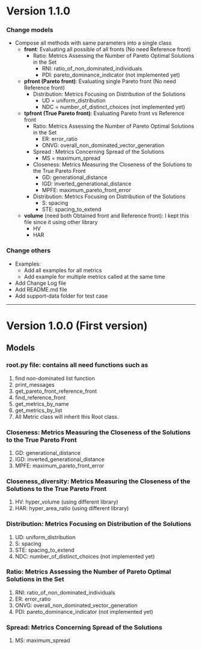 # Version 1.1.0

### Change models
+ Compose all methods with same parameters into a single class 
    + **front**: Evaluating all possible of all fronts (No need Reference front)
        + Ratio: Metrics Assessing the Number of Pareto Optimal Solutions in the Set
            + RNI: ratio_of_non_dominated_individuals
            + PDI: pareto_dominance_indicator (not implemented yet) 
    + **pfront (Pareto front)**: Evaluating single Pareto front (No need Reference front)
        + Distribution: Metrics Focusing on Distribution of the Solutions
            + UD = uniform_distribution
            + NDC = number_of_distinct_choices (not implemented yet)
    + **tpfront (True Pareto front)**: Evaluating Pareto front vs Reference front
        + Ratio: Metrics Assessing the Number of Pareto Optimal Solutions in the Set
            + ER: error_ratio
            + ONVG: overall_non_dominated_vector_generation
        + Spread : Metrics Concerning Spread of the Solutions
            + MS = maximum_spread
        + Closeness: Metrics Measuring the Closeness of the Solutions to the True Pareto Front
            + GD: generational_distance
            + IGD: inverted_generational_distance
            + MPFE: maximum_pareto_front_error
        + Distribution: Metrics Focusing on Distribution of the Solutions
            + S: spacing
            + STE: spacing_to_extend
    + **volume** (need both Obtained front and Reference front): I kept this file since it using other library 
        + HV
        + HAR 
    
### Change others
+ Examples: 
    + Add all examples for all metrics
    + Add example for multiple metrics called at the same time
+ Add Change Log file
+ Add README.md file
+ Add support-data folder for test case

---------------------------------------------------------------------
# Version 1.0.0 (First version)

## Models

### root.py file: contains all need functions such as
1. find non-dominated list function
2. print_messages
3. get_pareto_front_reference_front
4. find_reference_front
5. get_metrics_by_name
6. get_metrics_by_list
7. All Metric class will inherit this Root class.

### Closeness: Metrics Measuring the Closeness of the Solutions to the True Pareto Front
1. GD: generational_distance
2. IGD: inverted_generational_distance
3. MPFE: maximum_pareto_front_error

### Closeness_diversity: Metrics Measuring the Closeness of the Solutions to the True Pareto Front
1. HV: hyper_volume (using different library)
2. HAR: hyper_area_ratio (using different library)

### Distribution: Metrics Focusing on Distribution of the Solutions
1. UD: uniform_distribution
2. S: spacing
3. STE: spacing_to_extend
4. NDC: number_of_distinct_choices (not implemented yet)

### Ratio: Metrics Assessing the Number of Pareto Optimal Solutions in the Set
1. RNI: ratio_of_non_dominated_individuals
2. ER: error_ratio
3. ONVG: overall_non_dominated_vector_generation
4. PDI: pareto_dominance_indicator (not implemented yet)

### Spread: Metrics Concerning Spread of the Solutions
1. MS: maximum_spread 


